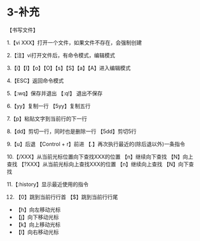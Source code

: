 # 3-补充

【书写文件】

1.【vi XXX】打开一个文件，如果文件不存在，会强制创建

2.【注】vi打开文件后，有命令模式，编辑模式

3.【i】【I】【o】【O】【s】【S】【a】【A】进入编辑模式

4.【ESC】返回命令模式

5.【:wq】保存并退出
	【:q!】   退出不保存

6.【yy】复制一行
	【5yy】复制五行

7.【p】粘贴文字到当前行的下一行

8.【dd】剪切一行，同时也是删除一行
	【5dd】剪切5行


9.【u】后退
	【Control + r】前进
	【.】再次执行最近的(除后退以外)一条指令

10.【/XXX】从当前光标位置向下查找XXX的位置
	【n】继续向下查找
	【N】向上查找
	【?XXX】从当前光标向上查找XXX的位置
	【n】继续向上查找
	【N】向下查找
	
11.【:history】显示最近使用的指令

12. 【0】跳到当前行行首
	【$】跳到当前行行尾
*	【h】向左移动光标
*	【j】向下移动光标
*	【k】向上移动光标
*	【l】向右移动光标